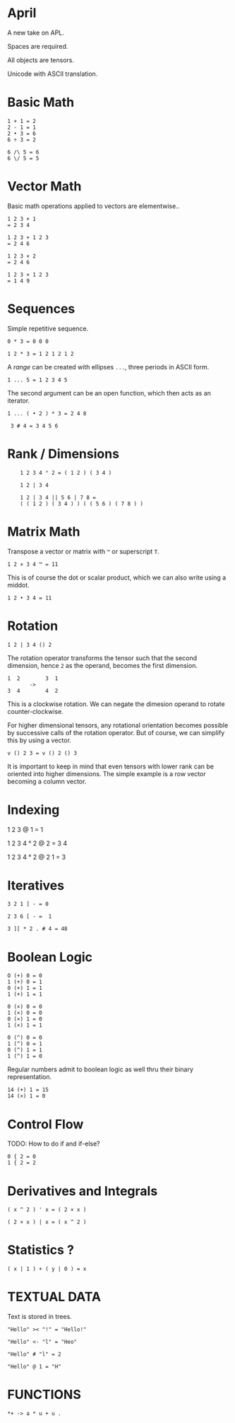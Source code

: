# April

A new take on APL.

Spaces are required.

All objects are tensors.

Unicode with ASCII translation.

# Basic Math

```apl
1 + 1 = 2
2 - 1 = 1
2 • 3 = 6
6 ÷ 3 = 2

6 /\ 5 = 6
6 \/ 5 = 5
```

# Vector Math

Basic math operations applied to vectors are elementwise..

```apl
1 2 3 + 1
= 2 3 4 

1 2 3 + 1 2 3
= 2 4 6

1 2 3 × 2 
= 2 4 6

1 2 3 × 1 2 3
= 1 4 9
```

# Sequences

Simple repetitive sequence.

```apl
0 * 3 = 0 0 0

1 2 * 3 = 1 2 1 2 1 2
```

A *range* can be created with ellipses `...`, three periods in ASCII form.

```
1 ... 5 = 1 2 3 4 5
```

The second argument can be an open function, which then acts as an iterator.

 ```apl
1 ... ( • 2 ) * 3 = 2 4 8
```

```apl
 3 # 4 = 3 4 5 6
```

# Rank / Dimensions

```apl
    1 2 3 4 ° 2 = ( 1 2 ) ( 3 4 )

    1 2 | 3 4 

    1 2 | 3 4 || 5 6 | 7 8 =
    ( ( 1 2 ) ( 3 4 ) ) ( ( 5 6 ) ( 7 8 ) )
```

# Matrix Math

Transpose a vector or matrix with `™` or superscript `T`.

    1 2 × 3 4 ™ = 11

This is of course the dot or scalar product, which we can also write using a middot.

    1 2 • 3 4 = 11

# Rotation

```apl
1 2 | 3 4 () 2 
```

The rotation operator transforms the tensor such
that the second dimension, hence `2` as the operand,
becomes the first dimension.

```
1  2        3  1
       ->
3  4        4  2
```

This is a clockwise rotation. We can negate the
dimesion operand to rotate counter-clockwise.

For higher dimensional tensors, any rotational
orientation becomes possible by successive calls
of the rotation operator. But of course, we can 
simplify this by using a vector.

```apl
v () 2 3 = v () 2 () 3
```

It is important to keep in mind that even tensors
with lower rank can be oriented into higher dimensions.
The simple example is a row vector becoming a column
vector.


# Indexing

1 2 3 @ 1 = 1

1 2 3 4 ° 2 @ 2 = 3 4

1 2 3 4 ° 2 @ 2 1 = 3

# Iteratives

    3 2 1 ] - = 0

    2 3 6 [ - =  1

    3 ][ * 2 . # 4 = 48

# Boolean Logic

    O (+) 0 = 0
    1 (+) 0 = 1
    0 (+) 1 = 1
    1 (+) 1 = 1

    0 (×) 0 = 0
    1 (×) 0 = 0
    0 (×) 1 = 0
    1 (×) 1 = 1

    0 (^) 0 = 0
    1 (^) 0 = 1
    0 (^) 1 = 1
    1 (^) 1 = 0

Regular numbers admit to boolean logic as well thru their binary representation.

    14 (+) 1 = 15
    14 (×) 1 = 0

# Control Flow

TODO: How to do if and if-else?

    0 { 2 = 0
    1 { 2 = 2

# Derivatives and Integrals

    ( x ^ 2 ) ' x = ( 2 × x )

    ( 2 × x ) | x = ( x ^ 2 )

# Statistics ?

    ( x | 1 ) + ( y | 0 ) = x


# TEXTUAL DATA

Text is stored in trees.

    "Hello" >< "!" = "Hello!"

    "Hello" <- "l" = "Heo"

    "Hello" # "l" = 2

    "Hello" @ 1 = "H"

    
# FUNCTIONS

    *+ -> a * u + u .
